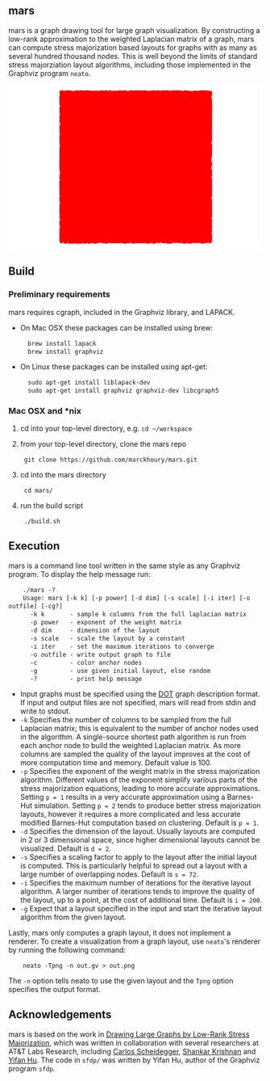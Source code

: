 ## mars

mars is a graph drawing tool for large graph visualization. By constructing a low-rank approximation to the weighted Laplacian matrix of a graph, mars can compute stress majorization based layouts for graphs with as many as several hundred thousand nodes. This is well beyond the limits of standard stress majorziation layout algorithms, including those implemented in the Graphviz program `neato`. 

![finance256](./finance256.gif)

## Build

### Preliminary requirements
mars requires cgraph, included in the Graphviz library, and LAPACK.

* On Mac OSX these packages can be installed using brew:

        brew install lapack
        brew install graphviz

* On Linux these packages can be installed using apt-get:

        sudo apt-get install liblapack-dev
        sudo apt-get install graphviz graphviz-dev libcgraph5

### Mac OSX and *nix

1. cd into your top-level directory, e.g. `cd ~/workspace`
1. from your top-level directory, clone the mars repo

        git clone https://github.com/marckhoury/mars.git

1. cd into the mars directory

        cd mars/

1. run the build script
        
        ./build.sh

## Execution
mars is a command line tool written in the same style as any Graphviz program. To display the help message run:

        ./mars -?
        Usage: mars [-k k] [-p power] [-d dim] [-s scale] [-i iter] [-o outfile] [-cg?]
          -k k       - sample k columns from the full laplacian matrix
          -p power   - exponent of the weight matrix
          -d dim     - dimension of the layout
          -s scale   - scale the layout by a constant
          -i iter    - set the maximum iterations to converge
          -o outfile - write output graph to file
          -c         - color anchor nodes
          -g         - use given initial layout, else random
          -?         - print help message

* Input graphs must be specified using the [DOT](http://en.wikipedia.org/wiki/DOT_(graph_description_language)) graph description format. If input and output files are not specified, mars will read from stdin and write to stdout.
* `-k` Specifies the number of columns to be sampled from the full Laplacian matrix; this is equivalent to the number of anchor nodes used in the algorithm. A single-source shortest path algorithm is run from each anchor node to build the weighted Laplacian matrix. As more columns are sampled the quality of the layout improves at the cost of more computation time and memory. Default value is 100.
* `-p` Specifies the exponent of the weight matrix in the stress majorization algorithm. Different values of the exponent simplify various parts of the stress majorization equations, leading to more accurate approximations. Setting `p = 1` results in a very accurate approximation using a Barnes-Hut simulation. Setting `p = 2` tends to produce better stress majorization layouts, however it requires a more complicated and less accurate modified Barnes-Hut computation based on clustering. Default is `p = 1`.
* `-d` Specifies the dimension of the layout. Usually layouts are computed in 2 or 3 dimensional space, since higher dimensional layouts cannot be visualized. Default is `d = 2`.
* `-s` Specifies a scaling factor to apply to the layout after the initial layout is computed. This is particularly helpful to spread out a layout with a large number of overlapping nodes. Default is `s = 72`.
* `-i` Specifies the maximum number of iterations for the iterative layout algorithm. A larger number of iterations tends to improve the quality of the layout, up to a point, at the cost of additional time. Default is `i = 200`.
* `-g` Expect that a layout specified in the input and start the iterative layout algorithm from the given layout.

Lastly, mars only computes a graph layout, it does not implement a renderer. To create a visualization from a graph layout, use `neato`'s renderer by running the following command:

        neato -Tpng -n out.gv > out.png

The `-n` option tells neato to use the given layout and the `Tpng` option specifies the output format. 

## Acknowledgements

mars is based on the work in [Drawing Large Graphs by Low-Rank Stress Majorization](http://www.cs.berkeley.edu/~khoury/mars.pdf), which was written in collaboration with several researchers at AT&T Labs Research, including [Carlos Scheidegger](http://cscheid.net/), [Shankar Krishnan](http://www.research.att.com/archive/people/Krishnan_Shankar/index.html?fbid=vr6vm_97Cr9) and [Yifan Hu](http://yifanhu.net/index.html). The code in `sfdp/` was written by Yifan Hu, author of the Graphviz program `sfdp`.
